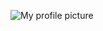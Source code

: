 ![My profile picture](https://www.google.com/url?sa=i&url=https%3A%2F%2Fforums.oneplus.com%2Fthreads%2Fone-plus-3-mic-and-earphone-not-working.1053843%2F&psig=AOvVaw0XwGGEQ8_ZRD5wZfr_TlpB&ust=1643887812173000&source=images&cd=vfe&ved=0CAsQjRxqFwoTCIDf27714PUCFQAAAAAdAAAAABAQ)
